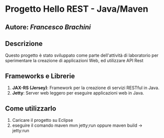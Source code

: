 # Progetto Hello REST - Java/Maven

## Autore: *Francesco Brachini*

## Descrizione

Questo progetto è stato sviluppato come parte dell'attività di laboratorio per sperimentare la creazione di applicazioni Web, ed utilizzare API Rest

## Frameworks e Librerie

1. **JAX-RS (Jersey)**: Framework per la creazione di servizi RESTful in Java.
2. **Jetty**: Server web leggero per eseguire applicazioni web in Java.


## Come utilizzarlo
1. Caricare il progetto su Eclipse
2. eseguire il comando maven mvn jetty;run oppure maven build -> jetty:run

